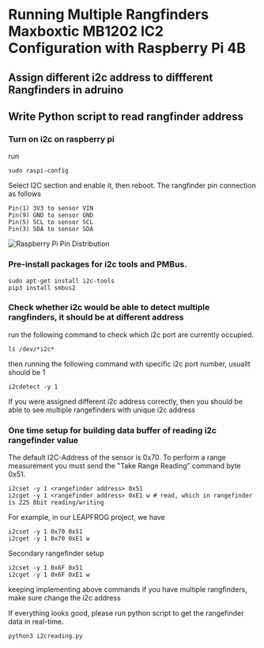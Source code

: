 # Running Multiple Rangfinders Maxboxtic MB1202 IC2 Configuration with Raspberry Pi 4B
## Assign different i2c address to diffferent Rangfinders in adruino

## Write Python script to read rangfinder address
### Turn on i2c on raspberry pi
run
```
sudo raspi-config
```
Select I2C section and enable it, then reboot.
The rangfinder pin connection as follows
```
Pin(1) 3V3 to sensor VIN
Pin(9) GND to sensor GND
Pin(5) SCL to sensor SCL
Pin(3) SDA to sensor SDA
```
![Raspberry Pi Pin Distribution](https://cdn.sparkfun.com/assets/learn_tutorials/1/5/9/5/GPIO.png)

### Pre-install packages for i2c tools and PMBus.
```
sudo apt-get install i2c-tools
pip3 install smbus2
```
### Check whether i2c would be able to detect multiple rangfinders, it should be at different address
run the following command to check which i2c port are currently occupied.
```
ls /dev/*i2c*
```
then running the following command with specific i2c port number, usuallt should be 1
```
i2cdetect -y 1
```
If you were assigned different i2c address correctly, then you should be able to see multiple rangefinders with unique i2c address
### One time setup for building data buffer of reading i2c rangefinder value
The default I2C-Address of the sensor is 0x70. To perform a range measurement you must send the "Take Range Reading” command byte 0x51.
```
i2cset -y 1 <rangefinder address> 0x51
i2cget -y 1 <rangefinder address> 0xE1 w # read, which in rangefinder is 225 8bit reading/writing
```
For example, in our LEAPFROG project, we have
``` 
i2cset -y 1 0x70 0x51 
i2cget -y 1 0x70 0xE1 w
```
Secondary rangefinder setup
```
i2cset -y 1 0x6F 0x51 
i2cget -y 1 0x6F 0xE1 w
```
keeping implementing above commands if you have multiple rangfinders, make sure change the i2c address

If everything looks good, please run python script to get the rangefinder data in real-time.
```
python3 i2creading.py
```

